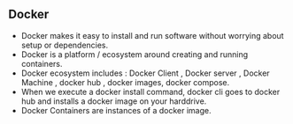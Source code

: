 
## Docker

- Docker makes it easy to install and run software without worrying about setup or dependencies.
- Docker is a platform / ecosystem around creating and running containers.
- Docker ecosystem includes : Docker Client , Docker server , Docker Machine , docker hub , docker images, docker compose.
- When we execute a docker install command, docker cli goes to docker hub and installs a docker image on your harddrive.
- Docker Containers are instances of a docker image.
<!--stackedit_data:
eyJoaXN0b3J5IjpbLTExMTI5ODIsMTI1NzQ5MjQ0NV19
-->
